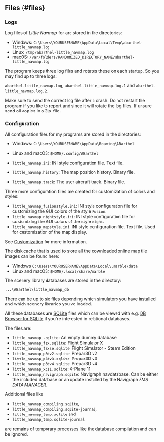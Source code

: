 ## Files {#files}

### Logs

Log files of _Little Navmap_ for are stored in the directories:

* Windows: `C:\Users\YOURUSERNAME\AppData\Local\Temp\abarthel-little_navmap.log`
* Linux: `/tmp/abarthel-little_navmap.log`
* macOS: `/var/folders/RANDOMIZED_DIRECTORY_NAME/abarthel-little_navmap.log`

The program keeps three log files and rotates these on each startup. So you may find up to three logs:

`abarthel-little_navmap.log`, `abarthel-little_navmap.log.1` and `abarthel-little_navmap.log.2`.

Make sure to send the correct log file after a crash. Do not restart the program if you like to report and since it will rotate the log files. If unsure send all copies in a Zip-file.

### Configuration

All configuration files for my programs are stored in the directories:

* Windows: `C:\Users\YOURUSERNAME\AppData\Roaming\ABarthel`
* Linux and macOS: `$HOME/.config/ABarthel`

* `little_navmap.ini`: INI style configuration file. Text file.
* `little_navmap.history`: The map position history. Binary file.
* `little_navmap.track`: The user aircraft track. Binary file.

Three more configuration files are created for customization of colors and styles:

* `little_navmap_fusionstyle.ini`: INI style configuration file for customizing the GUI colors of the style `Fusion`.
* `little_navmap_nightstyle.ini`: INI style configuration file for customizing the GUI colors of the style `Night`.
* `little_navmap_mapstyle.ini`: INI style configuration file. Text file. Used for customization of the map display.

See [Customization](CUSTOMIZE.md) for more information.

The disk cache that is used to store all the downloaded online map tile images can be found here:

* Windows `C:\Users\YOURUSERNAME\AppData\Local\.marble\data`
* Linux and macOS: `$HOME/.local/share/marble`

The scenery library databases are stored in the directory:

`...\ABarthel\little_navmap_db`

There can be up to six files depending which simulators you have installed and which scenery libraries you've loaded.

All these databases are [SQLite](http://sqlite.org) files which can be viewed with e.g. [DB Browser for SQLite](https://github.com/sqlitebrowser/sqlitebrowser/releases) if you're interested in relational databases.

The files are:

* `little_navmap_.sqlite`: An empty dummy database.
* `little_navmap_fsx.sqlite`: Flight Simulator X
* `little_navmap_fsxse.sqlite`: Flight Simulator - Steam Edition
* `little_navmap_p3dv2.sqlite`: Prepar3D v2
* `little_navmap_p3dv3.sqlite`: Prepar3D v3
* `little_navmap_p3dv4.sqlite`: Prepar3D v4
* `little_navmap_xp11.sqlite`: X-Plane 11
* `little_navmap_navigraph.sqlite`: Navigraph navdatabase. Can be either the included database or an update installed by the Navigraph _FMS DATA MANAGER_.

Additional files like

* `little_navmap_compiling.sqlite`,
* `little_navmap_compiling.sqlite-journal`,
* `little_navmap_temp.sqlite` and
* `little_navmap_temp.sqlite-journal`

are remains of temporary processes like the database compilation and can be ignored.
